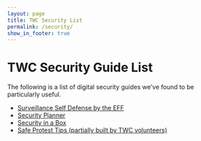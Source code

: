 ```yaml
---
layout: page
title: TWC Security List
permalink: /security/
show_in_footer: true
---
```


# TWC Security Guide List

The following is a list of digital security guides we've found to be particularly useful.

<ul>
  <li>
    <a noreferrer nofollow href="https://ssd.eff.org/en">
      Surveillance Self Defense by the EFF
    </a>
  </li>
  <li>
    <a noreferrer nofollow href="https://securityplanner.org/#/">
      Security Planner
    </a>
  </li>
  <li>
    <a noreferrer nofollow href="https://securityinabox.org/en/">
      Security in a Box
    </a>
  </li>
  <li>
    <a noreferrer nofollow href="https://www.safeprotest.tips/">
      Safe Protest Tips (partially built by TWC volunteers)
    </a>
  </li>
</ul>
